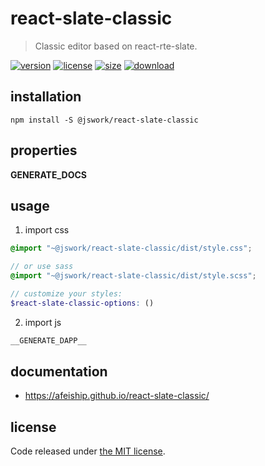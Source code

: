 # react-slate-classic
> Classic editor based on react-rte-slate.

[![version][version-image]][version-url]
[![license][license-image]][license-url]
[![size][size-image]][size-url]
[![download][download-image]][download-url]

## installation
```shell
npm install -S @jswork/react-slate-classic
```

## properties
__GENERATE_DOCS__

## usage
1. import css
  ```scss
  @import "~@jswork/react-slate-classic/dist/style.css";

  // or use sass
  @import "~@jswork/react-slate-classic/dist/style.scss";

  // customize your styles:
  $react-slate-classic-options: ()
  ```
2. import js
  ```js
__GENERATE_DAPP__
  ```

## documentation
- https://afeiship.github.io/react-slate-classic/


## license
Code released under [the MIT license](https://github.com/afeiship/react-slate-classic/blob/master/LICENSE.txt).

[version-image]: https://img.shields.io/npm/v/@jswork/react-slate-classic
[version-url]: https://npmjs.org/package/@jswork/react-slate-classic

[license-image]: https://img.shields.io/npm/l/@jswork/react-slate-classic
[license-url]: https://github.com/afeiship/react-slate-classic/blob/master/LICENSE.txt

[size-image]: https://img.shields.io/bundlephobia/minzip/@jswork/react-slate-classic
[size-url]: https://github.com/afeiship/react-slate-classic/blob/master/dist/react-slate-classic.min.js

[download-image]: https://img.shields.io/npm/dm/@jswork/react-slate-classic
[download-url]: https://www.npmjs.com/package/@jswork/react-slate-classic

